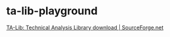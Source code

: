 ta-lib-playground
=================
[TA-Lib: Technical Analysis Library download | SourceForge.net](https://sourceforge.net/projects/ta-lib/)
